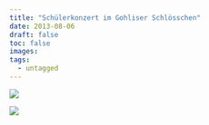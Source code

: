 ```yaml
---
title: "Schülerkonzert im Gohliser Schlösschen"
date: 2013-08-06
draft: false
toc: false
images:
tags: 
  - untagged
---
```


![](/images/2013-gohliser-schloesschen-1.jpg)

![](/images/2013-gohliser-schloesschen-2.jpg)
